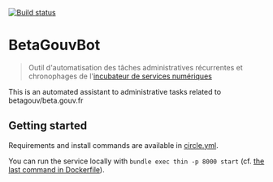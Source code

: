 [![Build status](https://circleci.com/gh/betagouv/betaGouvBot.svg?style=shield)](https://circleci.com/gh/sgmap/betaGouvBot/tree/master)

# BetaGouvBot

> Outil d'automatisation des tâches administratives récurrentes et chronophages de l'[incubateur de services numériques](https://beta.gouv.fr)

This is an automated assistant to administrative tasks related to betagouv/beta.gouv.fr

## Getting started

Requirements and install commands are available in [circle.yml](circle.yml).

You can run the service locally with `bundle exec thin -p 8000 start` (cf. [the last command in Dockerfile](Dockerfile)).
